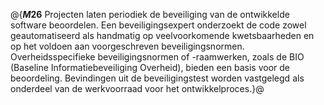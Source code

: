 @{**$M26$**
Projecten laten periodiek de beveiliging van de ontwikkelde software beoordelen. Een beveiligingsexpert onderzoekt de code zowel geautomatiseerd als handmatig op veelvoorkomende kwetsbaarheden en op het voldoen aan voorgeschreven beveiligingsnormen. Overheidsspecifieke beveiligingsnormen of -raamwerken, zoals de BIO (Baseline Informatiebeveiliging Overheid), bieden een basis voor de beoordeling. Bevindingen uit de beveiligingstest worden vastgelegd als onderdeel van de werkvoorraad voor het ontwikkelproces.}@
